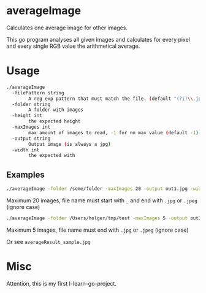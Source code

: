# averageImage

Calculates one average image for other images.

This go program analyses all given images and calculates for every pixel and every single RGB value the arithmetical average.

# Usage

```sh
./averageImage                                                                                                                                                                Usage of ./averageImage:
  -filePattern string
        A reg exp pattern that must match the file. (default "(?i)\\.jpe?g$")
  -folder string
        A folder with images
  -height int
        the expected height
  -maxImages int
        max amount of images to read, -1 for no max value (default -1)
  -output string
        Output image (is always a jpg)
  -width int
        the expected with
```


## Examples

```sh
./averageImage -folder /some/folder -maxImages 20 -output out1.jpg -width 4592 -height 3448 -filePattern '(?i)^_.*\.jpe?g$'
```
Maximum 20 images, file name must start with `_` and end with `.jpg` or `.jpeg` (ignore case)

```sh
./averageImage -folder /Users/holger/tmp/test -maxImages 5 -output out2.jpg -width 4592 -height 3448 -filePattern '(?i)\.jpe?g$'
```
Maximum 5 images, file name must end with `.jpg` or `.jpeg` (ignore case)

Or see `averageResult_sample.jpg`


# Misc

Attention, this is my first I-learn-go-project.
